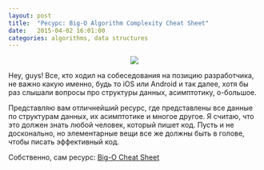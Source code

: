 ```yaml
---
layout: post
title:  "Ресурс: Big-O Algorithm Complexity Cheat Sheet"
date:   2015-04-02 16:01:00
categories: algorithms, data structures
---
```


<center><img src="http://habrastorage.org/files/e2f/839/f79/e2f839f7954d4f59bee2fd4ea2157bf2.png"/></center>

Hey, guys! Все, кто ходил на собеседования на позицию разработчика, не важно какую именно, будь то iOS или Android 
и так далее, хотя бы раз слышали вопросы про структуры данных, асимптотику, о-большое.

Представляю вам отличнейший ресурс, где представлены все данные по структурам данных, их асимптотике и многое другое. 
Я считаю, что это должен знать любой человек, который пишет код. Пусть и не досконально, но элементарные вещи все же 
должны быть в голове, чтобы писать эффективный код.

Собственно, сам ресурс: <a href="http://bigocheatsheet.com">Big-O Cheat Sheet</a>

